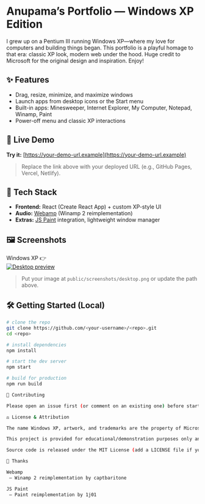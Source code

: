 # Anupama’s Portfolio — Windows XP Edition

I grew up on a Pentium III running Windows XP—where my love for computers and building things began. This portfolio is a playful homage to that era: classic XP look, modern web under the hood. Huge credit to Microsoft for the original design and inspiration. Enjoy!

## ✨ Features
- Drag, resize, minimize, and maximize windows  
- Launch apps from desktop icons or the Start menu  
- Built-in apps: Minesweeper, Internet Explorer, My Computer, Notepad, Winamp, Paint  
- Power-off menu and classic XP interactions

## 🚀 Live Demo
**Try it:** [https://your-demo-url.example](https://your-demo-url.example)  
> Replace the link above with your deployed URL (e.g., GitHub Pages, Vercel, Netlify).

## 🧰 Tech Stack
- **Frontend:** React (Create React App) + custom XP-style UI  
- **Audio:** [Webamp](https://github.com/captbaritone/webamp) (Winamp 2 reimplementation)  
- **Extras:** [JS Paint](https://github.com/1j01/jspaint) integration, lightweight window manager

## 🖼️ Screenshots
Windows XP 👉  
[![Desktop preview](./public/screenshots/desktop.png)](https://your-demo-url.example)
> Put your image at `public/screenshots/desktop.png` or update the path above.

## 🛠️ Getting Started (Local)
```bash
# clone the repo
git clone https://github.com/<your-username>/<repo>.git
cd <repo>

# install dependencies
npm install

# start the dev server
npm start

# build for production
npm run build

🤝 Contributing

Please open an issue first (or comment on an existing one) before starting a PR so we can align on scope and approach.

⚖️ License & Attribution

The name Windows XP, artwork, and trademarks are the property of Microsoft.

This project is provided for educational/demonstration purposes only and is not affiliated with or endorsed by Microsoft.

Source code is released under the MIT License (add a LICENSE file if you haven’t already).

🙏 Thanks

Webamp
 — Winamp 2 reimplementation by captbaritone

JS Paint
 — Paint reimplementation by 1j01